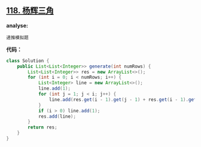 ## [118. 杨辉三角](https://leetcode-cn.com/problems/pascals-triangle/)

**analyse:**

```
递推模拟题
```

**代码：**

```java
class Solution {
    public List<List<Integer>> generate(int numRows) {
        List<List<Integer>> res = new ArrayList<>();
        for (int i = 0; i < numRows; i++) {
            List<Integer> line = new ArrayList<>();
            line.add(1);
            for (int j = 1; j < i; j++) {
                line.add(res.get(i - 1).get(j - 1) + res.get(i - 1).get(j));
            }
            if (i > 0) line.add(1);
            res.add(line);
        }
        return res;
    }
}
```

